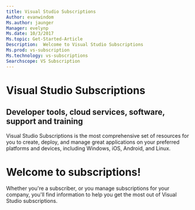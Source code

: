 ```yaml
---
title: Visual Studio Subscriptions 
Author: evanwindom
Ms.author: jaunger
Manager: evelynp
Ms.date: 10/3/2017
Ms.topic: Get-Started-Article
Description:  Welcome to Visual Studio Subscriptions
Ms.prod: vs-subscription
Ms.technology: vs-subscriptions
Searchscope: VS Subscription
---
```


# Visual Studio Subscriptions
##  Developer tools, cloud services, software, support and training

Visual Studio Subscriptions is the most comprehensive set of resources for you to create, deploy, and manage great applications on your preferred platforms and devices, including Windows, iOS, Android, and Linux.

# Welcome to subscriptions!

Whether you're a subscriber, or you manage subscriptions for your company, you'll find information to help you get the most out of Visual Studio subscriptions.